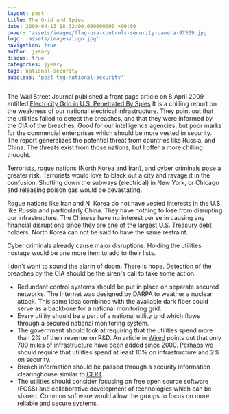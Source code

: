 ```yaml
---
layout: post
title: The Grid and Spies
date: 2009-04-13 18:32:00.000000000 +00:00
cover: 'assets/images/flag-usa-controls-security-camera-97509.jpg'
logo: 'assets/images/logo.jpg'
navigation: true
author: jyeary
disqus: true
categories: jyeary
tags: national-security
subclass: 'post tag-national-security'
---
```

The Wall Street Journal published a front page article on 8 April 2009 entitled [Electricity Grid in U.S. Penetrated By Spies](http://online.wsj.com/article/SB123914805204099085.html?mod=googlenews_wsj) It is a chilling report on the weakness of our national electrical infrastructure. They point out that the utilities failed to detect the breaches, and that they were informed by the CIA of the breaches. Good for our intelligence agencies, but poor marks for the commercial enterprises which should be more vested in security. The report generalizes the potential threat from countries like Russia, and China. The threats exist from those nations, but I offer a more chilling thought.

Terrorists, rogue nations (North Korea and Iran), and cyber criminals pose a greater risk. Terrorists would love to black out a city and ravage it in the confusion. Shutting down the subways (electrical) in New York, or Chicago and releasing poison gas would be devastating.

Rogue nations like Iran and N. Korea do not have vested interests in the U.S. like Russia and particularly China. They have nothing to lose from disrupting our infrastructure. The Chinese have no interest per se in causing any financial disruptions since they are one of the largest U.S. Treasury debt holders. North Korea can not be said to have the same restraint.

Cyber criminals already cause major disruptions. Holding the utilities hostage would be one more item to add to their lists.

I don't want to sound the alarm of doom. There is hope. Detection of the breaches by the CIA should be the siren's call to take some action.

*   Redundant control systems should be put in place on separate secured networks. The Internet was designed by DARPA to weather a nuclear attack. This same idea combined with the available dark fiber could serve as a backbone for a national monitoring grid.
*   Every utility should be a part of a national utility grid which flows through a secured national monitoring system.
*   The government should look at requiring that the utilities spend more than 2% of their revenue on R&D. An article in [Wired](http://www.wired.com/science/discoveries/magazine/17-04/gp_intro) points out that only 700 miles of infrastructure have been added since 2000\. Perhaps we should require that utilities spend at least 10% on infrastructure and 2% on security.
*   Breach information should be passed through a security information clearinghouse similar to [CERT](http://www.cert.org/).
*   The utilities should consider focusing on free open source software (FOSS) and collaborative development of technologies which can be shared. Common software would allow the groups to focus on more reliable and secure systems.